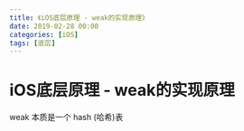 ```yaml
---
title: 《iOS底层原理 - weak的实现原理》
date: 2019-02-28 00:00
categories: [iOS]
tags: [底层]
---
```


# iOS底层原理 - weak的实现原理

 weak 本质是一个 hash (哈希)表


